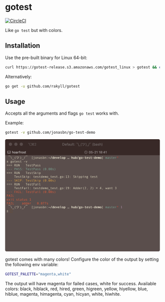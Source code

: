 # gotest

[![CircleCI](https://circleci.com/gh/rakyll/gotest.svg?style=svg)](https://circleci.com/gh/rakyll/gotest)

Like `go test` but with colors.

## Installation

Use the pre-built binary for Linux 64-bit:

```bash
curl https://gotest-release.s3.amazonaws.com/gotest_linux > gotest && chmod +x gotest
```

Alternatively:

```bash
go get -u github.com/rakyll/gotest
```

## Usage

Accepts all the arguments and flags `go test` works with.

Example:

```bash
gotest -v github.com/jonasbn/go-test-demo
```

![gotest output example screenshot](https://raw.githubusercontent.com/jonasbn/go-test-demo/1.0.0/gotest-go-test-demo.png)

gotest comes with many colors! Configure the color of the output by setting the following env variable:

```bash
GOTEST_PALETTE="magenta,white"
```

The output will have magenta for failed cases, white for success.
Available colors: black, hiblack, red, hired, green, higreen, yellow, hiyellow, blue, hiblue, magenta, himagenta, cyan, hicyan, white, hiwhite.

